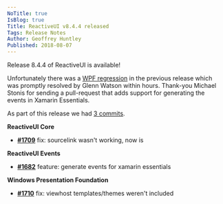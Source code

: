 ```yaml
---
NoTitle: true
IsBlog: true
Title: ReactiveUI v8.4.4 released
Tags: Release Notes
Author: Geoffrey Huntley
Published: 2018-08-07
---
```


Release 8.4.4 of ReactiveUI is available!

Unfortunately there was a [WPF regression](https://github.com/reactiveui/ReactiveUI/pull/1710) in the previous release which was promptly resolved by Glenn Watson within hours. Thank-you Michael Stonis for sending a pull-request that adds support for generating the events in Xamarin Essentials.

As part of this release we had [3 commits](https://github.com/reactiveui/reactiveui/compare/8.4.1...8.4.4).

__ReactiveUI Core__
- [__#1709__](https://github.com/reactiveui/ReactiveUI/pull/1709) fix: sourcelink wasn't working, now is

__ReactiveUI Events__
- [__#1682__](https://github.com/reactiveui/ReactiveUI/pull/1682) feature: generate events for xamarin essentials 

__Windows Presentation Foundation__
- [__#1710__](https://github.com/reactiveui/ReactiveUI/pull/1710) fix: viewhost templates/themes weren't included
